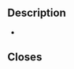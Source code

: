 <!--
By submitting this pull request, you agree to:
- follow the [PSF's Code of Conduct](https://www.python.org/psf/conduct/)
-->
## Description

-

<!--
If applicable, please add in issue numbers this pull request will close, if applicable
Examples: Fixes #4321 or Closes #1234

Ensure you are using a supported keyword to properly link an issue:
https://docs.github.com/en/issues/tracking-your-work-with-issues/linking-a-pull-request-to-an-issue#linking-a-pull-request-to-an-issue-using-a-keyword
-->
## Closes
